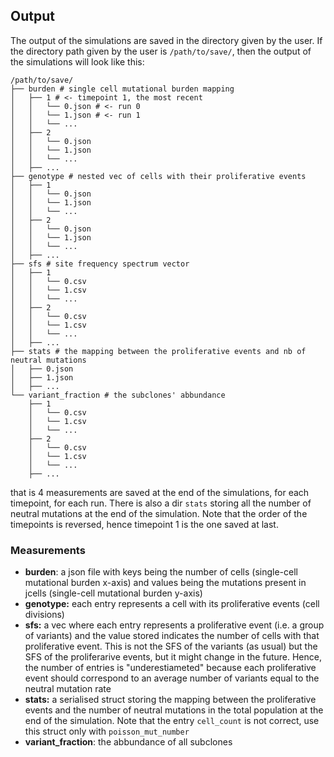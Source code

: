 ## Output
The output of the simulations are saved in the directory given by the user.
If the directory path given by the user is `/path/to/save/`, then the output of the simulations will look like this:
```$ tree /path/to/save/
/path/to/save/
├── burden # single cell mutational burden mapping
│   ├── 1 # <- timepoint 1, the most recent
│   │   └── 0.json # <- run 0
│   │   └── 1.json # <- run 1
│   │   └── ...
│   ├── 2
│   │   └── 0.json
│   │   └── 1.json
│   │   └── ...
│   ├── ...
├── genotype # nested vec of cells with their proliferative events
│   ├── 1
│   │   └── 0.json
│   │   └── 1.json
│   │   └── ...
│   ├── 2
│   │   └── 0.json
│   │   └── 1.json
│   │   └── ...
│   ├── ...
├── sfs # site frequency spectrum vector
│   ├── 1
│   │   └── 0.csv
│   │   └── 1.csv
│   │   └── ...
│   ├── 2
│   │   └── 0.csv
│   │   └── 1.csv
│   │   └── ...
│   ├── ...
├── stats # the mapping between the proliferative events and nb of neutral mutations
│   ├── 0.json
│   ├── 1.json
│   ├── ...
└── variant_fraction # the subclones' abbundance
    ├── 1
    │   └── 0.csv
    │   └── 1.csv
    │   └── ...
    ├── 2
    │   └── 0.csv
    │   └── 1.csv
    │   └── ...
    ├── ...
```
that is 4 measurements are saved at the end of the simulations, for each timepoint, for each run.
There is also a dir `stats` storing all the number of neutral mutations at the end of the simulation.
Note that the order of the timepoints is reversed, hence timepoint 1 is the one saved at last.

### Measurements
- **burden**: a json file with keys being the number of cells (single-cell mutational burden x-axis) and values being the mutations present in jcells (single-cell mutational burden y-axis)
- **genotype:** each entry represents a cell with its proliferative events (cell divisions)
- **sfs:** a vec where each entry represents a proliferative event (i.e. a group of variants) and the value stored indicates the number of cells with that proliferative event. This is not the SFS of the variants (as usual) but the SFS of the proliferarive events, but it might change in the future. Hence, the number of entries is "underestiameted" because each proliferative event should correspond to an average number of variants equal to the neutral mutation rate
- **stats:** a serialised struct storing the mapping between the proliferative events and the number of neutral mutations in the total population at the end of the simulation. Note that the entry `cell_count` is not correct, use this struct only with `poisson_mut_number`
- **variant_fraction**: the abbundance of all subclones

